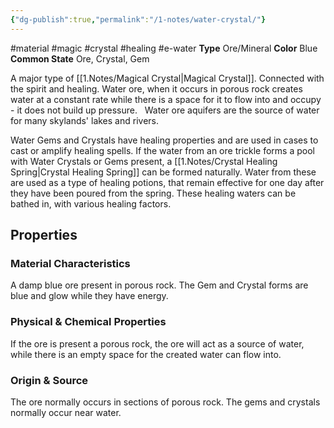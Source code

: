 ```yaml
---
{"dg-publish":true,"permalink":"/1-notes/water-crystal/"}
---
```


#material #magic #crystal #healing #e-water
**Type** Ore/Mineral
**Color** Blue
**Common State** Ore, Crystal, Gem

A major type of [[1.Notes/Magical Crystal\|Magical Crystal]]. Connected with the spirit and healing. Water ore, when it occurs in porous rock creates water at a constant rate while there is a space for it to flow into and occupy - it does not build up pressure.   Water ore aquifers are the source of water for many skylands' lakes and rivers.   

Water Gems and Crystals have healing properties and are used in cases to cast or amplify healing spells. If the water from an ore trickle forms a pool with Water Crystals or Gems present, a [[1.Notes/Crystal Healing Spring\|Crystal Healing Spring]] can be formed naturally. Water from these are used as a type of healing potions, that remain effective for one day after they have been poured from the spring. These healing waters can be bathed in, with various healing factors.

## Properties

### Material Characteristics
A damp blue ore present in porous rock. The Gem and Crystal forms are blue and glow while they have energy.

### Physical & Chemical Properties
If the ore is present a porous rock, the ore will act as a source of water, while there is an empty space for the created water can flow into.

### Origin & Source
The ore normally occurs in sections of porous rock. The gems and crystals normally occur near water.